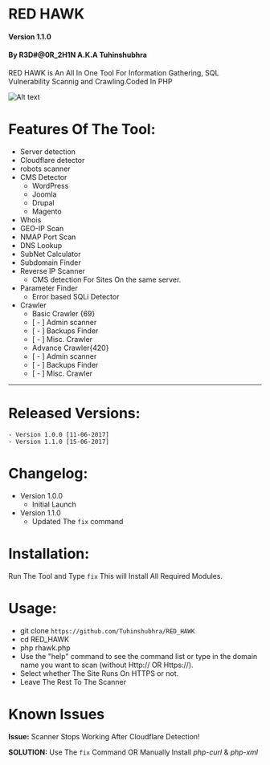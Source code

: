 # RED HAWK
#### Version 1.1.0
#### By R3D#@0R_2H1N A.K.A Tuhinshubhra
RED HAWK is An All In One Tool For Information Gathering, SQL Vulnerability Scannig and Crawling.Coded In PHP

![Alt text](http://oi67.tinypic.com/5founq.jpg "Screenshot")

# Features Of The Tool:
+ Server detection
+ Cloudflare detector
+ robots scanner
+ CMS Detector
    + WordPress
    + Joomla
    + Drupal
    + Magento
+ Whois
+ GEO-IP Scan
+ NMAP Port Scan
+ DNS Lookup
+ SubNet Calculator
+ Subdomain Finder
+ Reverse IP Scanner
    + CMS detection For Sites On the same server.
+ Parameter Finder
    + Error based SQLi Detector
+ Crawler
  + Basic Crawler {69}
   - [ - ] Admin scanner
   - [ - ] Backups Finder
   - [ - ] Misc. Crawler
  + Advance Crawler{420}
   - [ - ] Admin scanner
   - [ - ] Backups Finder
   - [ - ] Misc. Crawler
---
# Released Versions:
    - Version 1.0.0 [11-06-2017]
    - Version 1.1.0 [15-06-2017]

# Changelog:
- Version 1.0.0
    - Initial Launch
- Version 1.1.0
    - Updated The `fix` command

# Installation:
Run The Tool and Type `fix` This will Install All Required Modules.

# Usage:
- git clone `https://github.com/Tuhinshubhra/RED_HAWK`
- cd RED_HAWK
- php rhawk.php
- Use the "help" command to see the command list or type in the domain name you want to scan (without Http:// OR Https://).
- Select whether The Site Runs On HTTPS or not.
- Leave The Rest To The Scanner

# Known Issues
**Issue:** Scanner Stops Working After Cloudflare Detection!

**SOLUTION:** Use The `fix` Command OR Manually Install *php-curl* & *php-xml*

